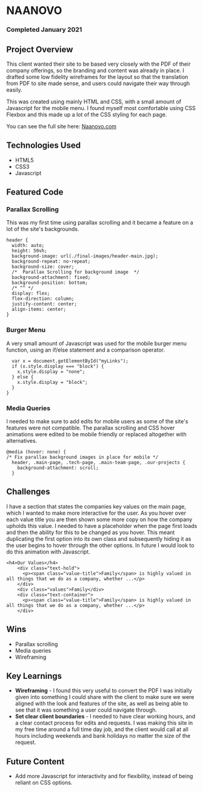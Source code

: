 # NAANOVO
### Completed January 2021

## Project Overview
This client wanted their site to be based very closely with the PDF of their company offerings, so the branding and content was already in place. I drafted some low fidelity wireframes for the layout so that the translation from PDF to site made sense, and users could navigate their way through easily.

This was created using mainly HTML and CSS, with a small amount of Javascript for the mobile menu. I found myself most comfortable using CSS Flexbox and this made up a lot of the CSS styling for each page. 

You can see the full site here: [Naanovo.com](http://www.naanovo.com/)

## Technologies Used

- HTML5
- CSS3
- Javascript

## Featured Code

### Parallax Scrolling

This was my first time using parallax scrolling and it became a feature on a lot of the site's backgrounds. 

```
header {
  width: auto;
  height: 50vh;
  background-image: url(./final-images/header-main.jpg);
  background-repeat: no-repeat;
  background-size: cover;
  /*  Parallax Scrolling for background image  */
  background-attachment: fixed;
  background-position: bottom;
  /* ^^ */
  display: flex;
  flex-direction: column;
  justify-content: center;
  align-items: center;
}
```

### Burger Menu

A very small amount of Javascript was used for the mobile burger menu function, using an if/else statement and a comparison operator. 

```function myFunction() {
  var x = document.getElementById("myLinks");
  if (x.style.display === "block") {
    x.style.display = "none";
  } else {
    x.style.display = "block";
  }
}
```

### Media Queries

I needed to make sure to add edits for mobile users as some of the site's features were not compatible. The parallax scrolling and CSS hover animations were edited to be mobile friendly or replaced altogether with alternatives.

```
@media (hover: none) {
/* Fix parallax background images in place for mobile */
  header, .main-page, .tech-page, .main-team-page, .our-projects {
    background-attachment: scroll;
  }
```

## Challenges

I have a section that states the companies key values on the main page, which I wanted to make more interactive for the user. As you hover over each value title you are then shown some more copy on how the company upholds this value. I needed to have a placeholder when the page first loads and then the ability for this to be changed as you hover. This meant duplicating the first option into its own class and subsequently hiding it as the user begins to hover through the other options. In future I would look to do this animation with Javascript.

```
<h4>Our Values</h4>
    <div class="text-hold">
      <p><span class="value-title">Family</span> is highly valued in all things that we do as a company, whether ...</p>
    </div>
    <div class="values">Family</div>
    <div class="text-container">
      <p><span class="value-title">Family</span> is highly valued in all things that we do as a company, whether ...</p>
    </div>
```

## Wins

- Parallax scrolling
- Media queries
- Wireframing

## Key Learnings

- **Wireframing** - I found this very useful to convert the PDF I was initially given into something I could share with the client to make sure we were aligned with the look and features of the site, as well as being able to see that it was something a user could navigate through.
- **Set clear client boundaries** - I needed to have clear working hours, and a clear contact process for edits and requests. I was making this site in my free time around a full time day job, and the client would call at all hours including weekends and bank holidays no matter the size of the request.

## Future Content

- Add more Javascript for interactivity and for flexibility, instead of being reliant on CSS options.


